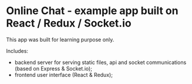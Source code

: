 # Online Chat - example app built on React / Redux / Socket.io

This app was built for learning purpose only.

Includes:
- backend server for serving static files, api and socket communications (based on Express & Socket.io);
- frontend user interface (React & Redux);